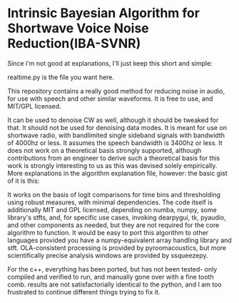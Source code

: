 # Intrinsic Bayesian Algorithm for Shortwave Voice Noise Reduction(IBA-SVNR) 
Since i'm not good at explanations, I'll just keep this short and simple:

realtime.py is the file you want here. 

This repository contains a really good method for reducing noise in audio, for use with speech and other similar waveforms.
It is free to use, and MIT/GPL licensed.

It can be used to denoise CW as well, although it should be tweaked for that. It should not be used for denoising data modes.
It is meant for use on shortwave radio, with bandlimited single sideband signals with bandwidth of 4000hz or less.
It assumes the speech bandwidth is 3400hz or less. It does not work on a theoretical basis strongly supported, although 
contributions from an engineer to derive such a theoretical basis for this work is strongly interesting to us as this was devised solely empirically.
More explanations in the algorithm explanation file, however: the basic gist of it is this:

It works on the basis of logit comparisons for time bins and thresholding using robust measures, with minimal dependencies.
The code itself is additionally MIT and GPL licensed, depending on numba, numpy, some library's stfts, and, for specific use cases,
invoking dearpygui, tk, pyaudio, and other components as needed, but they are not required for the core algorithm to function.
It would be easy to port this algorithm to other languages provided you have a numpy-equivalent array handling library and stft.
OLA-consistent processing is provided by pyroomacoustics, but more scientifically precise analysis windows are provided by ssqueezepy.

For the c++, everything has been ported, but has not been tested- only compiled and verified to run, and manually gone over with a fine tooth comb.
results are not satisfactorially identical to the python,  and I am too frustrated to continue different things trying to fix it.


